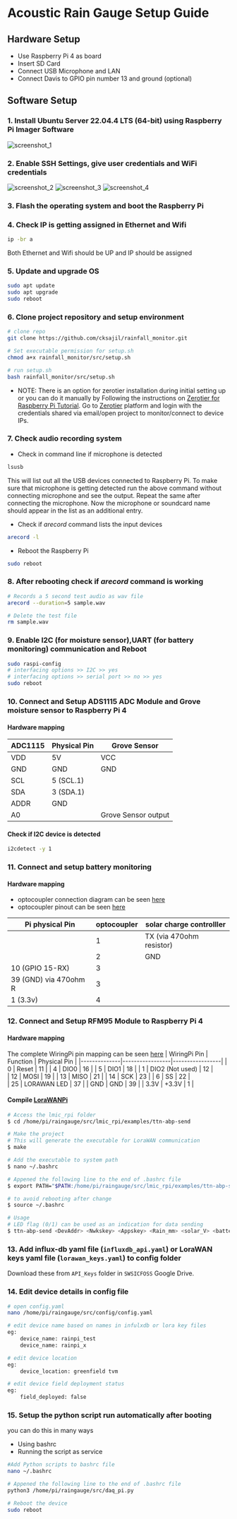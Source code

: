 # Acoustic Rain Gauge Setup Guide

## Hardware Setup
- Use Raspberry Pi 4 as board 
- Insert SD Card
- Connect USB Microphone and LAN
- Connect Davis to GPIO pin number 13 and ground (optional)

## Software Setup
### 1. Install Ubuntu Server 22.04.4 LTS (64-bit) using **Raspberry Pi Imager** Software
![screenshot_1](images/screenshot_1.png)

### 2. Enable SSH Settings, give user credentials and WiFi credentials
![screenshot_2](images/screenshot_2.png)
![screenshot_3](images/screenshot_3.png)
![screenshot_4](images/screenshotshot_4_n.png)

### 3. Flash the operating system and boot the Raspberry Pi

### 4. Check IP is getting assigned in Ethernet and Wifi

```bash
ip -br a
```
Both Ethernet and Wifi should be UP and IP should be assigned

### 5. Update and upgrade OS

```bash
sudo apt update
sudo apt upgrade
sudo reboot
```

### 6. Clone project repository and setup environment

```bash
# clone repo
git clone https://github.com/cksajil/rainfall_monitor.git

# Set executable permission for setup.sh
chmod a+x rainfall_monitor/src/setup.sh

# run setup.sh
bash rainfall_monitor/src/setup.sh
```
* NOTE: There is an option for zerotier installation during initial setting up or you can do it manually by Following the instructions on [Zerotier for Raspberry Pi Tutorial](https://pimylifeup.com/raspberry-pi-zerotier/). Go to  [Zerotier](https://my.zerotier.com/) platform and login with the credentials shared via email/open project to monitor/connect to device IPs.

### 7. Check audio recording system

* Check in command line if microphone is detected
```bash
lsusb
```
This will list out all the USB devices connected to Raspberry Pi. To make sure that microphone is getting detected run the above command without connecting microphone and see the output. Repeat the same after connecting the microphone. Now the microphone or soundcard name should appear in the list as an additional entry.

* Check if $arecord$ command lists the input devices
```bash
arecord -l
```
* Reboot the Raspberry Pi
```bash
sudo reboot
```

### 8. After rebooting check if $arecord$ command is working
```bash
# Records a 5 second test audio as wav file
arecord --duration=5 sample.wav

# Delete the test file
rm sample.wav
```
### 9. Enable I2C (for moisture sensor),UART (for battery monitoring) communication and Reboot
```bash
sudo raspi-config
# interfacing options >> I2C >> yes
# interfacing options >> serial port >> no >> yes
sudo reboot
```
### 10. Connect and Setup ADS1115 ADC Module and Grove moisture sensor to Raspberry Pi 4

#### Hardware mapping 

| ADC1115 | Physical Pin                 | Grove Sensor        |
|---------|------------------------------|---------------------|
| VDD     | 5V                           | VCC                 |
| GND     | GND                          | GND                 |
| SCL     | 5 (SCL.1)                    |                     |    
| SDA     | 3 (SDA.1)                    |                     |
| ADDR    | GND                          |                     |    
| A0      |                              | Grove Sensor output |

####  Check if I2C device is detected
```bash
i2cdetect -y 1
```
### 11. Connect and setup battery monitoring
#### Hardware mapping

* optocoupler connection diagram can be seen [here](https://github.com/cksajil/rainfall_monitor/blob/gitlab/docs/images/optocupler%20conectin.png)
* optocoupler pinout can be seen [here](https://github.com/cksajil/rainfall_monitor/blob/gitlab/docs/images/opto%20coupler.png)

| Pi physical Pin       | optocoupler | solar charge controlller |
|-----------------------|-------------|--------------------------|
|                       | 1           | TX (via 470ohm resistor) |
|                       | 2           | GND                      |
| 10 (GPIO 15-RX)       | 3           |                          |
| 39 (GND) via 470ohm R | 3           |                          |
| 1 (3.3v)              | 4           |                          |
   
### 12. Connect and Setup RFM95 Module to Raspberry Pi 4
#### Hardware mapping 

The complete WiringPi pin mapping can be seen [here](https://raw.githubusercontent.com/cksajil/rainfall_monitor/gitlab/src/lmic_rpi/raspberry_pi_wiring_gpio_pins.png) 
| WiringPi Pin | Function        | Physical Pin    |
|--------------|-----------------|-----------------|
| 0            | Reset           | 11              |
| 4            | DIO0            | 16              |
| 5            | DIO1            | 18              |
| 1            | DIO2 (Not used) | 12              |      
| 12           | MOSI            | 19              |
| 13           | MISO            | 21              |
| 14           | SCK             | 23              |
| 6            | SS              | 22              |     
| 25           | LORAWAN LED     | 37              |
| GND          | GND             | 39              |
| 3.3V         | +3.3V           | 1               |

#### Compile [LoraWANPi](https://github.com/lucasmaziero/lmic-rpi-fox.git) 

```bash
# Access the lmic_rpi folder 
$ cd /home/pi/raingauge/src/lmic_rpi/examples/ttn-abp-send 

# Make the project 
# This will generate the executable for LoraWAN communication
$ make 

# Add the executable to system path
$ nano ~/.bashrc

# Appened the following line to the end of .bashrc file 
$ export PATH="$PATH:/home/pi/raingauge/src/lmic_rpi/examples/ttn-abp-send"

# to avoid rebooting after change
$ source ~/.bashrc

# Usage
# LED flag (0/1) can be used as an indication for data sending
$ ttn-abp-send <DevAddr> <Nwkskey> <Appskey> <Rain_mm> <solar_V> <battery_V> <solar_I> <battery_I> <LED_FLAG>
```

### 13. Add influx-db yaml file (`influxdb_api.yaml`) or LoraWAN keys yaml file (`lorawan_keys.yaml`) to config folder
Download these from `API_Keys` folder in `SWSICFOSS`  Google Drive. 

### 14. Edit device details in config file
```bash
# open config.yaml
nano /home/pi/raingauge/src/config/config.yaml

# edit device name based on names in infulxdb or lora key files
eg: 
    device_name: rainpi_test
    device_name: rainpi_x

# edit device location
eg: 
    device_location: greenfield tvm 

# edit device field deployment status
eg:
    field_deployed: false
```
### 15. Setup the python script run automatically after booting 

you can do this in many ways
* Using bashrc
* Running the script as service
 
```bash
#Add Python scripts to bashrc file 
nano ~/.bashrc

# Appened the following line to the end of .bashrc file 
python3 /home/pi/raingauge/src/daq_pi.py

# Reboot the device
sudo reboot
```


